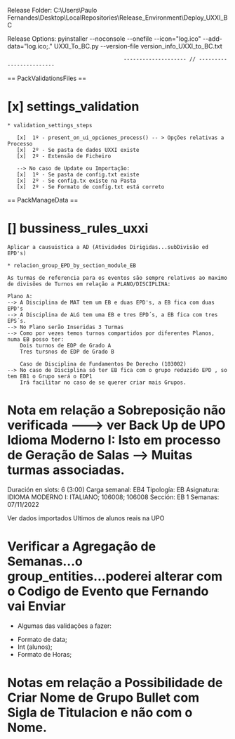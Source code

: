Release Folder:
C:\Users\Paulo Fernandes\Desktop\LocalRepositories\Release_Environment\Deploy_UXXI_BC

Release Options:
pyinstaller --noconsole --onefile --icon="log.ico" --add-data="log.ico;." UXXI_To_BC.py --version-file version_info_UXXI_to_BC.txt


                                         -------------------- // ------------------------ 


== PackValidationsFiles ==

# [x] settings_validation

    * validation_settings_steps

       [x]  1º - present_on_ui_opciones_process() -- > Opções relativas a Processo
       [x]  2º - Se pasta de dados UXXI existe
       [x]  2º - Extensão de Ficheiro

       --> No caso de Update ou Importação:
       [x]  1º - Se pasta de config.txt existe
       [x]  2º - Se config.tx existe na Pasta
       [x]  2º - Se Formato de config.txt está correto

== PackManageData ==  

# [] bussiness_rules_uxxi

    Aplicar a causuistica a AD (Atividades Dirigidas...subDivisão ed EPD's)

    * relacion_group_EPD_by_section_module_EB

    As turmas de referencia para os eventos são sempre relativos ao maximo de divisões de Turnos em relação a PLANO/DISCIPLINA:

    Plano A:
    --> A Disciplina de MAT tem um EB e duas EPD's, a EB fica com duas EPD's
    --> A Disciplina de ALG tem uma EB e tres EPD´s, a EB fica com tres EPS´s.
    --> No Plano serão Inseridas 3 Turmas 
    --> Como por vezes temos turnos compartidos por diferentes Planos, numa EB posso ter:
        Dois turnos de EDP de Grado A
        Tres tursnos de EDP de Grado B

        Caso de Disciplina de Fundamentos De Derecho (103002)
    --> No caso de Disciplina só ter EB fica com o grupo reduzido EPD , so tem EB1 o Grupo será o EDP1
        Irá facilitar no caso de se querer criar mais Grupos.
       
# Nota em relação a Sobreposição não verificada ---> ver Back Up de UPO Idioma Moderno I: Isto em processo de Geração de Salas --> Muitas turmas associadas.

Duración en slots: 6 (3:00)
Carga semanal: EB4
Tipología: EB
Asignatura: IDIOMA MODERNO I: ITALIANO; 106008; 106008
Sección: EB 1
Semanas: 07/11/2022

Ver dados importados Ultimos de alunos reais na UPO

# Verificar a Agregação de Semanas...o group_entities...poderei alterar com o Codigo de Evento que Fernando vai Enviar

* Algumas das validações a fazer:

- Formato de data;
- Int (alunos);
- Formato de Horas;

# Notas em relação a Possibilidade de Criar Nome de Grupo Bullet com Sigla de Titulacion e não com o Nome.
     
